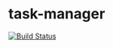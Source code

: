 # task-manager
[![Build Status](https://travis-ci.org/Lec1k/task-manager.svg?branch=master)](https://travis-ci.org/Lec1k/task-manager)
